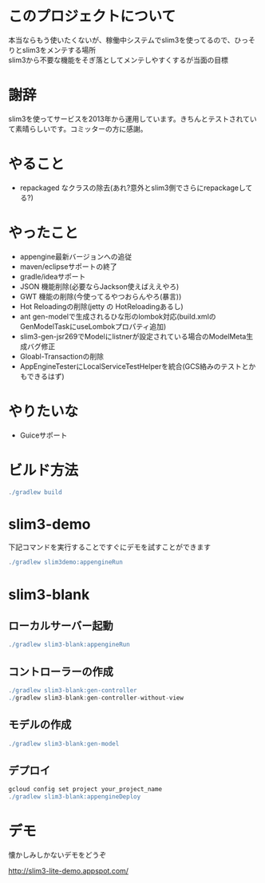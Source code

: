 # このプロジェクトについて
本当ならもう使いたくないが、稼働中システムでslim3を使ってるので、ひっそりとslim3をメンテする場所<br/>
slim3から不要な機能をそぎ落としてメンテしやすくするが当面の目標

# 謝辞
slim3を使ってサービスを2013年から運用しています。きちんとテストされていて素晴らしいです。コミッターの方に感謝。

# やること
- repackaged なクラスの除去(あれ?意外とslim3側でさらにrepackageしてる?)

# やったこと
- appengine最新バージョンへの追従
- maven/eclipseサポートの終了
- gradle/ideaサポート
- JSON 機能削除(必要ならJackson使えばええやろ)
- GWT 機能の削除(今使ってるやつおらんやろ(暴言))
- Hot Reloadingの削除(jetty の HotReloadingあるし)
- ant gen-modelで生成されるひな形のlombok対応(build.xmlのGenModelTaskにuseLombokプロパティ追加)
- slim3-gen-jsr269でModelにlistnerが設定されている場合のModelMeta生成バグ修正
- Gloabl-Transactionの削除
- AppEngineTesterにLocalServiceTestHelperを統合(GCS絡みのテストとかもできるはず)

# やりたいな
- Guiceサポート


# ビルド方法

```gradle
./gradlew build
```

# slim3-demo
下記コマンドを実行することですぐにデモを試すことができます
```gradle
./gradlew slim3demo:appengineRun

```

# slim3-blank
## ローカルサーバー起動

```gradle
./gradlew slim3-blank:appengineRun

```

## コントローラーの作成

```gradle
./gradlew slim3-blank:gen-controller
./gradlew slim3-blank:gen-controller-without-view
```

## モデルの作成

```gradle
./gradlew slim3-blank:gen-model 
```

## デプロイ

```gradle
gcloud config set project your_project_name
./gradlew slim3-blank:appengineDeploy

```

# デモ

懐かしみしかないデモをどうぞ

http://slim3-lite-demo.appspot.com/